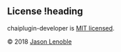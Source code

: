 ## License !heading

chaiplugin-developer is [MIT licensed](./LICENSE).

© 2018 [Jason Lenoble](mailto:jason.lenoble@gmail.com)
